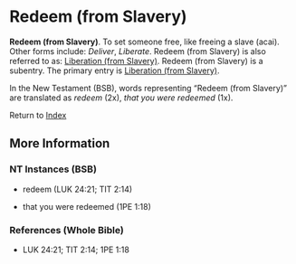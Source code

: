 # Redeem (from Slavery)
**Redeem (from Slavery)**. 
To set someone free, like freeing a slave (acai). 
Other forms include: 
*Deliver*, *Liberate*. 
Redeem (from Slavery) is also referred to as: 
[Liberation (from Slavery)](Liberation.md). 
Redeem (from Slavery) is a subentry. The primary entry is 
[Liberation (from Slavery)](Liberation.md). 




In the New Testament (BSB), words representing “Redeem (from Slavery)” are translated as 
*redeem* (2x), *that you were redeemed* (1x). 


Return to [Index](00-Index.md)

## More Information

### NT Instances (BSB)

* redeem (LUK 24:21; TIT 2:14)

* that you were redeemed (1PE 1:18)



### References (Whole Bible)

* LUK 24:21; TIT 2:14; 1PE 1:18



